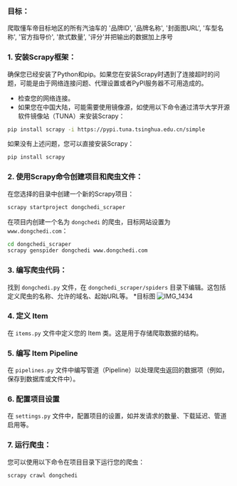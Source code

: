 ### 目标：
爬取懂车帝目标地区的所有汽油车的 '品牌ID', '品牌名称', '封面图URL', '车型名称', '官方指导价', '款式数量', '评分'并把输出的数据加上序号

### 1. 安装Scrapy框架：

确保您已经安装了Python和pip。如果您在安装Scrapy时遇到了连接超时的问题，可能是由于网络连接问题、代理设置或者PyPI服务器不可用造成的。

- 检查您的网络连接。
- 如果您在中国大陆，可能需要使用镜像源，如使用以下命令通过清华大学开源软件镜像站（TUNA）来安装Scrapy：

```bash
pip install scrapy -i https://pypi.tuna.tsinghua.edu.cn/simple
```

如果没有上述问题，您可以直接安装Scrapy：

```bash
pip install scrapy
```

### 2. 使用Scrapy命令创建项目和爬虫文件：

在您选择的目录中创建一个新的Scrapy项目：

```bash
scrapy startproject dongchedi_scraper
```

在项目内创建一个名为 `dongchedi` 的爬虫，目标网站设置为 `www.dongchedi.com`：

```bash
cd dongchedi_scraper
scrapy genspider dongchedi www.dongchedi.com
```

### 3. 编写爬虫代码：

找到 `dongchedi.py` 文件，在 `dongchedi_scraper/spiders` 目录下编辑。这包括定义爬虫的名称、允许的域名、起始URL等。
*目标图
![IMG_1434](https://github.com/CHNragdoll/dongchedispider-scrapy/assets/114509813/375b800f-9928-43db-8e5d-c99be191f4f4)


### 4. 定义 Item

在 `items.py` 文件中定义您的 Item 类。这是用于存储爬取数据的结构。

### 5. 编写 Item Pipeline

在 `pipelines.py` 文件中编写管道（Pipeline）以处理爬虫返回的数据项（例如，保存到数据库或文件中）。

### 6. 配置项目设置

在 `settings.py` 文件中，配置项目的设置，如并发请求的数量、下载延迟、管道启用等。

### 7. 运行爬虫：

您可以使用以下命令在项目目录下运行您的爬虫：

```bash
scrapy crawl dongchedi
```

